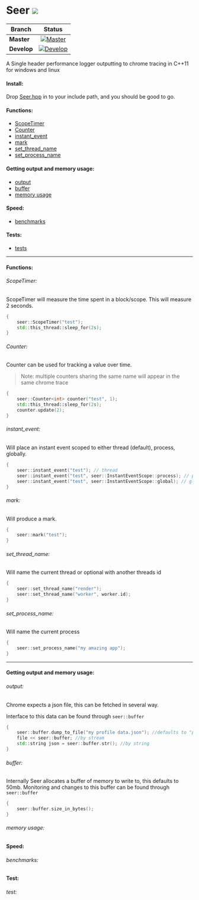 
# Seer <a href="#"><img src="https://img.shields.io/badge/C++-11-blue.svg?style=flat-square"></a>

| Branch        | Status        |
| ------------- |:-------------:|
| **Master**    | [![Master](https://travis-ci.org/ThomasMonkman/Seer.svg?branch=master)](https://travis-ci.org/ThomasMonkman/Seer)|
| **Develop**   | [![Develop](https://travis-ci.org/ThomasMonkman/Seer.svg?branch=develop)](https://travis-ci.org/ThomasMonkman/Seer) |

A Single header performance logger outputting to chrome tracing in C++11 for windows and linux

#### Install:
Drop [Seer.hpp](https://github.com/ThomasMonkman/filewatch/blob/master/Seer.hpp) in to your include path, and you should be good to go.
#### Functions:
- [ScopeTimer](#1)
- [Counter](#2)
- [instant_event](#3)
- [mark](#4)
- [set_thread_name](#5)
- [set_process_name](#6)

#### Getting output and memory usage:
- [output](#101)
- [buffer](#102)
- [memory usage](#103)

#### Speed:
- [benchmarks](#201)

#### Tests:
- [tests](#301)
<hr>

#### Functions:
###### ScopeTimer: <a id="1"></a>
ScopeTimer will measure the time spent in a block/scope.
This will measure 2 seconds.
```c++
{
    seer::ScopeTimer("test");
    std::this_thread::sleep_for(2s);
}
```

###### Counter: <a id="2"></a>
Counter can be used for tracking a value over time. 
> Note: multiple counters sharing the same name will appear in the same chrome trace
```c++
{
    seer::Counter<int> counter("test", 1);
    std::this_thread::sleep_for(2s);
    counter.update(2);
}
```

###### instant_event: <a id="3"></a>
Will place an instant event scoped to either thread (default), process, globally.
```c++
{
	seer::instant_event("test"); // thread
	seer::instant_event("test", seer::InstantEventScope::process); // process
	seer::instant_event("test", seer::InstantEventScope::global); // global
}
```

###### mark: <a id="4"></a>
Will produce a mark.
```c++
{
	seer::mark("test");
}
```

###### set_thread_name: <a id="5"></a>
Will name the current thread or optional with another threads id
```c++
{
	seer::set_thread_name("render");
	seer::set_thread_name("worker", worker.id);
}
```

###### set_process_name: <a id="6"></a>
Will name the current process
```c++
{
	seer::set_process_name("my amazing app");
}
```
<hr>

#### Getting output and memory usage:
###### output: <a id="101"></a>
Chrome expects a json file, this can be fetched in several way.

Interface to this data can be found through `seer::buffer`
```c++
{
	seer::buffer.dump_to_file("my profile data.json"); //defaults to "profile.json"
	file << seer::buffer; //by stream
	std::string json = seer::buffer.str(); //by string
}
```
###### buffer: <a id="102"></a>
Internally Seer allocates a buffer of memory to write to,  this defaults to 50mb. Monitoring and changes to this buffer can be found through `seer::buffer`
```c++
{
	seer::buffer.size_in_bytes();
}
```
###### memory usage: <a id="103"></a>


#### Speed:
###### benchmarks: <a id="201"></a>

#### Test:
###### test: <a id="301"></a>
